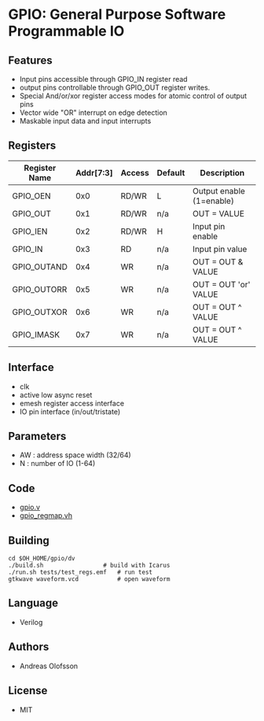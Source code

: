 GPIO: General Purpose Software Programmable IO
==============================================

## Features
* Input pins accessible through GPIO_IN register read
* output pins controllable through GPIO_OUT register writes.
* Special And/or/xor register access modes for atomic control of output pins
* Vector wide "OR" interrupt on edge detection 
* Maskable input data and input interrupts 
 
## Registers

| Register Name |Addr[7:3]| Access | Default | Description                 | 
|---------------|---------|--------|---------|-----------------------------|
| GPIO_OEN      |  0x0    | RD/WR  | L       | Output enable (1=enable)    |
| GPIO_OUT      |  0x1    | RD/WR  | n/a     | OUT = VALUE                 |
| GPIO_IEN      |  0x2    | RD/WR  | H       | Input pin enable            |
| GPIO_IN       |  0x3    | RD     | n/a     | Input pin value             |
| GPIO_OUTAND   |  0x4    | WR     | n/a     | OUT = OUT & VALUE           |
| GPIO_OUTORR   |  0x5    | WR     | n/a     | OUT = OUT 'or' VALUE        |
| GPIO_OUTXOR   |  0x6    | WR     | n/a     | OUT = OUT ^ VALUE           |
| GPIO_IMASK    |  0x7    | WR     | n/a     | OUT = OUT ^ VALUE           |

## Interface

* clk
* active low async reset
* emesh register access interface
* IO pin interface (in/out/tristate)

## Parameters
* AW : address space width (32/64)
* N  : number of IO (1-64)

## Code
* [gpio.v](hdl/gpio.v)
* [gpio_regmap.vh](hdl/gpio_regmap.vh)

## Building

```cd
cd $OH_HOME/gpio/dv
./build.sh	               # build with Icarus
./run.sh tests/test_regs.emf   # run test
gtkwave waveform.vcd           # open waveform
```

## Language
* Verilog

## Authors
* Andreas Olofsson

## License
* MIT


